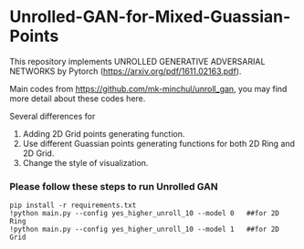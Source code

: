 # Unrolled-GAN-for-Mixed-Guassian-Points
This repository implements UNROLLED GENERATIVE ADVERSARIAL NETWORKS by Pytorch (https://arxiv.org/pdf/1611.02163.pdf).

Main codes from https://github.com/mk-minchul/unroll_gan, you may find more detail about these codes here.

Several differences for 

1. Adding 2D Grid points generating function.
2. Use different Guassian points generating functions for both 2D Ring and 2D Grid.
3. Change the style of visualization.



### Please follow these steps to run Unrolled GAN
```
pip install -r requirements.txt
!python main.py --config yes_higher_unroll_10 --model 0   ##for 2D Ring 
!python main.py --config yes_higher_unroll_10 --model 1   ##for 2D Grid
```




